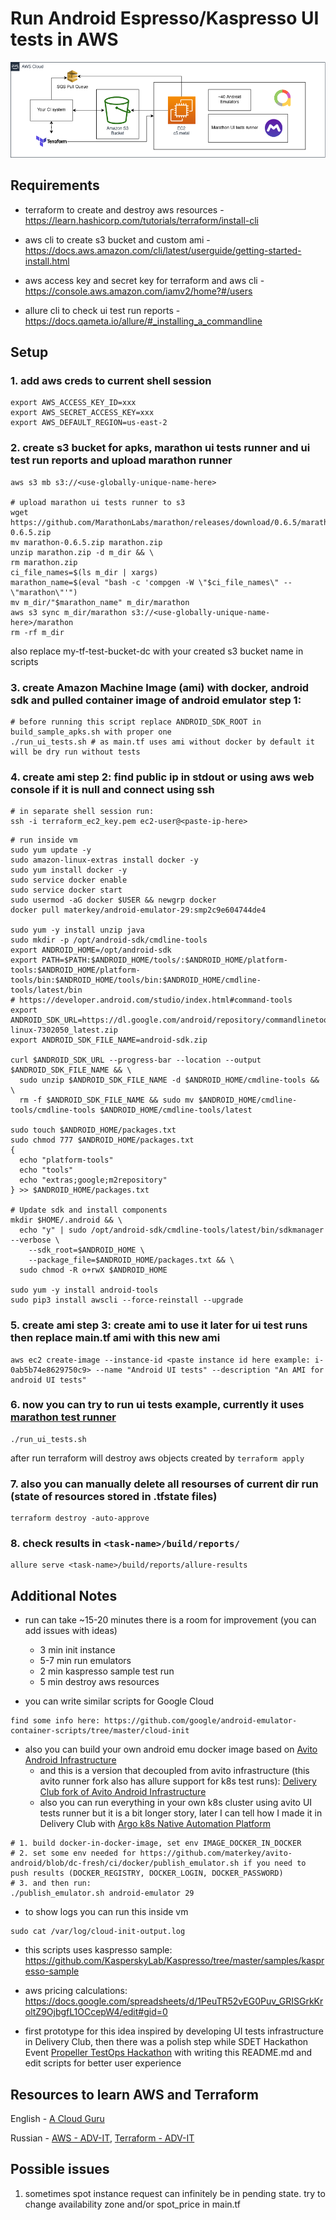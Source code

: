 # Run Android Espresso/Kaspresso UI tests in AWS

![Diagram](diagram.png)

## Requirements

- terraform to create and destroy aws resources - https://learn.hashicorp.com/tutorials/terraform/install-cli

- aws cli to create s3 bucket and custom ami - https://docs.aws.amazon.com/cli/latest/userguide/getting-started-install.html

- aws access key and secret key for terraform and aws cli - https://console.aws.amazon.com/iamv2/home?#/users

- allure cli to check ui test run reports - https://docs.qameta.io/allure/#_installing_a_commandline


## Setup

### 1. add aws creds to current shell session
```
export AWS_ACCESS_KEY_ID=xxx
export AWS_SECRET_ACCESS_KEY=xxx
export AWS_DEFAULT_REGION=us-east-2
```

### 2. create s3 bucket for apks, marathon ui tests runner and ui test run reports and upload marathon runner
```
aws s3 mb s3://<use-globally-unique-name-here>

# upload marathon ui tests runner to s3
wget https://github.com/MarathonLabs/marathon/releases/download/0.6.5/marathon-0.6.5.zip
mv marathon-0.6.5.zip marathon.zip
unzip marathon.zip -d m_dir && \
rm marathon.zip
ci_file_names=$(ls m_dir | xargs)
marathon_name=$(eval "bash -c 'compgen -W \"$ci_file_names\" -- \"marathon\"'")
mv m_dir/"$marathon_name" m_dir/marathon
aws s3 sync m_dir/marathon s3://<use-globally-unique-name-here>/marathon
rm -rf m_dir
```
also replace my-tf-test-bucket-dc with your created s3 bucket name in scripts

### 3. create Amazon Machine Image (ami) with docker, android sdk and pulled container image of android emulator step 1:
```
# before running this script replace ANDROID_SDK_ROOT in build_sample_apks.sh with proper one
./run_ui_tests.sh # as main.tf uses ami without docker by default it will be dry run without tests
```

### 4. create ami step 2: find public ip in stdout or using aws web console if it is null and connect using ssh
```
# in separate shell session run:
ssh -i terraform_ec2_key.pem ec2-user@<paste-ip-here>
```

```
# run inside vm
sudo yum update -y
sudo amazon-linux-extras install docker -y
sudo yum install docker -y
sudo service docker enable
sudo service docker start
sudo usermod -aG docker $USER && newgrp docker
docker pull materkey/android-emulator-29:smp2c9e604744de4

sudo yum -y install unzip java
sudo mkdir -p /opt/android-sdk/cmdline-tools
export ANDROID_HOME=/opt/android-sdk
export PATH=$PATH:$ANDROID_HOME/tools/:$ANDROID_HOME/platform-tools:$ANDROID_HOME/platform-tools/bin:$ANDROID_HOME/tools/bin:$ANDROID_HOME/cmdline-tools/latest/bin
# https://developer.android.com/studio/index.html#command-tools
export ANDROID_SDK_URL=https://dl.google.com/android/repository/commandlinetools-linux-7302050_latest.zip
export ANDROID_SDK_FILE_NAME=android-sdk.zip

curl $ANDROID_SDK_URL --progress-bar --location --output $ANDROID_SDK_FILE_NAME && \
  sudo unzip $ANDROID_SDK_FILE_NAME -d $ANDROID_HOME/cmdline-tools && \
  rm -f $ANDROID_SDK_FILE_NAME && sudo mv $ANDROID_HOME/cmdline-tools/cmdline-tools $ANDROID_HOME/cmdline-tools/latest

sudo touch $ANDROID_HOME/packages.txt
sudo chmod 777 $ANDROID_HOME/packages.txt
{
  echo "platform-tools"
  echo "tools"
  echo "extras;google;m2repository"
} >> $ANDROID_HOME/packages.txt

# Update sdk and install components
mkdir $HOME/.android && \
  echo "y" | sudo /opt/android-sdk/cmdline-tools/latest/bin/sdkmanager --verbose \
    --sdk_root=$ANDROID_HOME \
    --package_file=$ANDROID_HOME/packages.txt && \
  sudo chmod -R o+rwX $ANDROID_HOME

sudo yum -y install android-tools
sudo pip3 install awscli --force-reinstall --upgrade
```

### 5. create ami step 3: create ami to use it later for ui test runs then replace main.tf ami with this new ami
```
aws ec2 create-image --instance-id <paste instance id here example: i-0ab5b74e8629750c9> --name "Android UI tests" --description "An AMI for android UI tests"
```

### 6. now you can try to run ui tests example, currently it uses [marathon test runner](https://github.com/MarathonLabs/marathon)
```
./run_ui_tests.sh
```
after run terraform will destroy aws objects created by ```terraform apply```

### 7. also you can manually delete all resourses of current dir run (state of resources stored in .tfstate files)
```
terraform destroy -auto-approve
```
### 8. check results in ```<task-name>/build/reports/```
```
allure serve <task-name>/build/reports/allure-results
```


## Additional Notes
- run can take ~15-20 minutes there is a room for improvement (you can add issues with ideas)
  - 3 min init instance
  - 5-7 min run emulators
  - 2 min kaspresso sample test run
  - 5 min destroy aws resources

- you can write similar scripts for Google Cloud
```
find some info here: https://github.com/google/android-emulator-container-scripts/tree/master/cloud-init
```

- also you can build your own android emu docker image based on [Avito Android Infrastructure](https://github.com/avito-tech/avito-android/tree/develop/ci/docker)
  - and this is a version that decoupled from avito infrastructure (this avito runner fork also has allure support for k8s test runs): [Delivery Club fork of Avito Android Infrastructure](https://github.com/materkey/avito-android/tree/dc-fresh/ci/docker)
  - also you can run everything in your own k8s cluster using avito UI tests runner but it is a bit longer story, later I can tell how I made it in Delivery Club with [Argo k8s Native Automation Platform](https://argoproj.github.io/)

```
# 1. build docker-in-docker-image, set env IMAGE_DOCKER_IN_DOCKER
# 2. set some env needed for https://github.com/materkey/avito-android/blob/dc-fresh/ci/docker/publish_emulator.sh if you need to push results (DOCKER_REGISTRY, DOCKER_LOGIN, DOCKER_PASSWORD)
# 3. and then run:
./publish_emulator.sh android-emulator 29
```

- to show logs you can run this inside vm
```
sudo cat /var/log/cloud-init-output.log
```

- this scripts uses kaspresso sample: https://github.com/KasperskyLab/Kaspresso/tree/master/samples/kaspresso-sample

- aws pricing calculations: https://docs.google.com/spreadsheets/d/1PeuTR52vEG0Puv_GRISGrkKroltZ9OjbgfL1OCcepW4/edit#gid=0

- first prototype for this idea inspired by developing UI tests infrastructure in Delivery Club, then there was a polish step while SDET Hackathon Event [Propeller TestOps Hackathon](https://stayhappening.com/e/propeller-testops-hackathon-E3LUT0XH99MW) with writing this README.md and edit scripts for better user experience

## Resources to learn AWS and Terraform
English - [A Cloud Guru](https://acloudguru.com)

Russian - [AWS - ADV-IT](https://www.youtube.com/playlist?list=PLg5SS_4L6LYsxrZ_4xE_U95AtGsIB96k9), [Terraform - ADV-IT](https://www.youtube.com/playlist?list=PLg5SS_4L6LYujWDTYb-Zbofdl44Jxb2l8)

## Possible issues
1. sometimes spot instance request can infinitely be in pending state. try to change availability zone and/or spot_price in main.tf